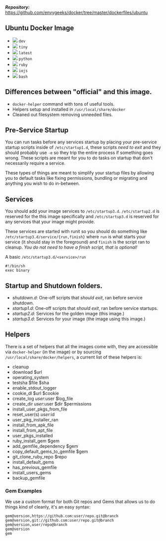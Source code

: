 ***Repository:*** https://github.com/envygeeks/docker/tree/master/dockerfiles/ubuntu

## Ubuntu Docker Image

* [![](https://badge.imagelayers.io/envygeeks/ubuntu:dev.svg)][dev] `dev`
* [![](https://badge.imagelayers.io/envygeeks/ubuntu:tiny.svg)][tiny] `tiny`
* [![](https://badge.imagelayers.io/envygeeks/ubuntu:latest.svg)][latest] `latest`
* [![](https://badge.imagelayers.io/envygeeks/ubuntu:python.svg)][python] `python`
* [![](https://badge.imagelayers.io/envygeeks/ubuntu:ruby.svg)][ruby] `ruby`
* [![](https://badge.imagelayers.io/envygeeks/ubuntu:iojs.svg)][iojs] `iojs`
* [![](https://badge.imagelayers.io/envygeeks/ubuntu:bash.svg)][bash] `bash`

[ruby]:   https://imagelayers.io?images=envygeeks/ubuntu:ruby
[tiny]:   https://imagelayers.io?images=envygeeks/ubuntu:tiny
[latest]: https://imagelayers.io?images=envygeeks/ubuntu:tiny
[python]: https://imagelayers.io?images=envygeeks/ubuntu:python
[dev]:    https://imagelayers.io?images=envygeeks/ubuntu:dev
[iojs]:   https://imagelayers.io?images=envygeeks/ubuntu:iojs
[bash]:   https://imagelayers.io?images=envygeeks/ubuntu:bash

## Differences between "official" and this image.

* `docker-helper` command with tons of useful tools.
* Helpers setup and installed in `/usr/local/share/docker`
* Cleaned out filesystem removing unneeded files.

## Pre-Service Startup

You can run tasks before any services startup by placing your pre-service
startup scripts inside of `/etc/startup1.d`, these scripts *need to exit* and
they should probably use `-e` so they trip the entire process if something goes
wrong.  These scripts are meant for you to do tasks on startup that don't
necessarily require a service.

These types of things are meant to simplify your startup files by allowing you
to default tasks like fixing permissions, bundling or migrating and anything you
wish to do in-between.

## Services

You should add your image services to `/etc/startup3.d`.  `/etc/startup2.d` is
reserved for the this image specifically and `/etc/startup3.d` is reserved for
any services that your image might provide.

These services are started with runit so you should do something like
`/etc/startup3.d/service/{run,finish}` where `run` is what starts your service
(it should stay in the foreground) and `finish` is the script ran to cleanup.
*You do not need to have a finish script, that is optional!*

A basic `/etc/startup3.d/<service>/run`

```shell
#!/bin/sh
exec binary
```

## Startup and Shutdown folders.

* *shutdown.d*: One-off scripts that *should exit*, ran before service shutdown.
* *startup1.d*: One-off scripts that *should exit*, ran before service startups.
* *startup2.d*: Services for the golden image (this image.)
* *startup3.d*: Services for your image (the image using this image.)

## Helpers

There is a set of helpers that all the images come with, they are accessible via
`docker-helper` (in the image) or by sourcing `/usr/local/share/docker/helpers`,
a current list of these helpers is:

* cleanup
* download $url
* operating_system
* testsha $file $sha
* enable_stdout_logger
* cookie_dl $url $cookie
* create_log $user:$user $log_file
* create_dir $user:$user $dir $permissions
* install_user_pkgs_from_file
* reset_user(s) $user:$id
* user_pkg_installer_ran
* install_from_apk_file
* install_from_apt_file
* user_pkgs_installed
* ruby_install_gem $gem
* add_gemfile_dependency $gem
* copy_default_gems_to_gemfile $gem
* git_clone_ruby_repo $repo
* install_default_gems
* has_previous_gemfile
* install_users_gems
* backup_gemfile

### Gem Examples

We use a custom format for both Git repos and Gems that allows us to do things
kind of cleanly, it's an easy syntax:

```
gem@version,https://github.com:user/repo.git@branch
gem@version,git://github.com:user/repo.git@branch
gem@version,user/repo@branch
gem@version
gem
```

